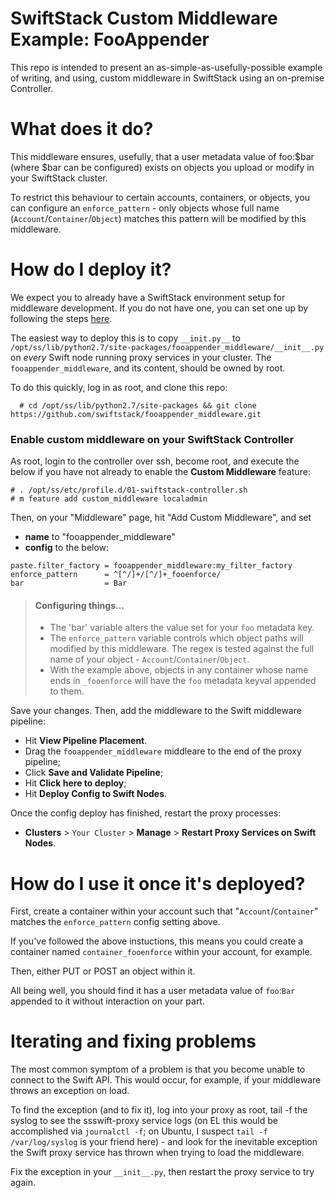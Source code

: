 SwiftStack Custom Middleware Example: FooAppender
=================================================

This repo is intended to present an as-simple-as-usefully-possible example of writing, and using, custom middleware in SwiftStack using an on-premise Controller.

What does it do?
================
This middleware ensures, usefully, that a user metadata value of foo:$bar (where $bar can be configured) exists on objects you upload or modify in your SwiftStack cluster. 

To restrict this behaviour to certain accounts, containers, or objects, you can configure an `enforce_pattern` - only objects whose full name (`Account`/`Container`/`Object`) matches this pattern will be modified by this middleware.

How do I deploy it?
===================
We expect you to already have a SwiftStack environment setup for middleware development. If you do not have one, you can set one up by following the steps [here](TestEnvironmentSetup.md).

The easiest way to deploy this is to copy `__init.py__` to `/opt/ss/lib/python2.7/site-packages/fooappender_middleware/__init__.py` on *every* Swift node running proxy services in your cluster. The `fooappender_middleware`, and its content, should be owned by root.

To do this quickly, log in as root, and clone this repo:

```
  # cd /opt/ss/lib/python2.7/site-packages && git clone https://github.com/swiftstack/fooappender_middleware.git
```
 
### Enable custom middleware on your SwiftStack Controller
As root, login to the controller over ssh, become root, and execute the below if you have not already to enable the **Custom Middleware** feature:
```
# . /opt/ss/etc/profile.d/01-swiftstack-controller.sh
# m feature add custom_middleware localadmin
```
Then, on your "Middleware" page, hit "Add Custom Middleware", and set 
 
  - **name** to "fooappender_middleware"
  - **config** to the below:

```
paste.filter_factory = fooappender_middleware:my_filter_factory
enforce_pattern      = ^[^/]+/[^/]+_fooenforce/
bar                  = Bar
```

> #### Configuring things...
> * The 'bar' variable alters the value set for your `foo` metadata key.
> * The `enforce_pattern` variable controls which object paths will modified by this middleware. The regex is tested against the full name of your object - `Account`/`Container`/`Object`.
> * With the example above, objects in any container whose name ends in `_fooenforce` will have the `foo` metadata keyval appended to them.

Save your changes. Then, add the middleware to the Swift middleware pipeline:

 - Hit **View Pipeline Placement**.
 - Drag the `fooappender_middleware` middleare to the end of the proxy pipeline;
 - Click **Save and Validate Pipeline**;
 - Hit **Click here to deploy**;
 - Hit **Deploy Config to Swift Nodes**.

Once the config deploy has finished, restart the proxy processes:
 - **Clusters** > `Your Cluster` > **Manage** > **Restart Proxy Services on Swift Nodes**.

How do I use it once it's deployed?
==================
First, create a container within your account such that "`Account`/`Container`" matches the `enforce_pattern` config setting above.

If you've followed the above instuctions, this means you could create a container named `container_fooenforce` within your account, for example.

Then, either PUT or POST an object within it.

All being well, you should find it has a user metadata value of `foo`:`Bar` appended to it without interaction on your part.

Iterating and fixing problems
=============================
The most common symptom of a problem is that you become unable to connect to the Swift API. This would occur, for example, if your middleware throws an exception on load.

To find the exception (and to fix it), log into your proxy as root, tail -f the syslog to see the ssswift-proxy service logs (on EL this would be accomplished via `journalctl -f`; on Ubuntu, I suspect `tail -f /var/log/syslog` is your friend here) - and look for the inevitable exception the Swift proxy service has thrown when trying to load the middleware.

Fix the exception in your `__init__.py`, then restart the proxy service to try again.


